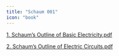 ```yaml
---
title: "Schaum 001"
icon: "book"
---
```


[1. Schaum’s Outline of Basic Electricity.pdf](<Schaum/Schaum’s Outline of Basic Electricity, Second Edition.pdf>)

[2. Schaum’s Outline of Electric Circuits.pdf](<Schaum/Schaum’s Outline of Electric Circuits (Mahmood Nahvi, Joseph Edminister) (Z-Library).pdf>)